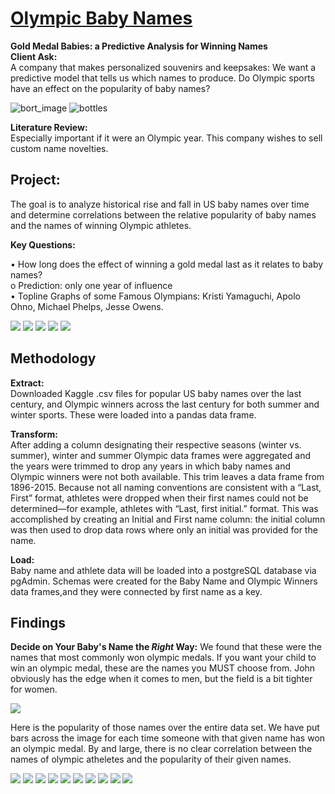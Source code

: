 # <ins> Olympic Baby Names</ins>
**Gold Medal Babies: a Predictive Analysis for Winning Names**  
**Client Ask:**  
A company that makes personalized souvenirs and keepsakes:
We want a predictive model that tells us which names to produce.  Do Olympic sports have an effect on the popularity of baby names?

![bort_image](Images/Bort.jpg) ![bottles](Images/personalized_gifts.jpg)


**Literature Review:**    
Especially important if it were an Olympic year.  This company wishes to sell custom name novelties.  
## Project:  
The goal is to analyze historical rise and fall in US baby names over time and determine correlations between the relative popularity of baby names and the names of winning Olympic athletes. 

**Key Questions:**  

•	How long does the effect of winning a gold medal last as it relates to baby names?  
o	Prediction: only one year of influence  
•	Topline Graphs of some Famous Olympians: Kristi Yamaguchi, Apolo Ohno, Michael Phelps, Jesse Owens. 

![](Images/KristiYamaguchi.png) ![](Images/ApoloOhno.png) ![](Images/ApolloOhno.png) ![](Images/MichaelPhelps.png) ![](Images/JesseeOwens.png)

## Methodology

**Extract:**  
Downloaded Kaggle .csv files for popular US baby names over the last century, and Olympic winners across the last century for both summer and winter sports.  These were loaded into a pandas data frame.

**Transform:**  
After adding a column designating their respective seasons (winter vs. summer), winter and summer Olympic data frames were aggregated and the years were trimmed to drop any years in which baby names and Olympic winners were not both available.  This trim leaves a data frame from 1896-2015.  Because not all naming conventions are consistent with a “Last, First” format, athletes were dropped when their first names could not be determined—for example, athletes with “Last, first initial.” format.  This was accomplished by creating an Initial and First name column: the initial column was then used to drop data rows where only an initial was provided for the name.

**Load:**  
Baby name and athlete data will be loaded into a postgreSQL database via pgAdmin.  Schemas were created for the Baby Name and Olympic Winners data frames,and they were connected by first name as a key.

## Findings

**Decide on Your Baby's Name the _Right_ Way:**
We found that these were the names that most commonly won olympic medals. If you want your child to win an olympic medal, these are the names you MUST choose from. John obviously has the edge when it comes to men, but the field is a bit tighter for women. 

![](Images/most_frequent_olympic_names.png)

Here is the popularity of those names over the entire data set. We have put bars across the image for each time someone with that given name has won an olympic medal. By and large, there is no clear correlation between the names of olympic atheletes and the popularity of their given names. 

![](Images/John.png) ![](Images/Robert.png) ![](Images/Vladimir.png) ![](Images/William.png) ![](Images/Charles.png) ![](Images/Elena.png) ![](Images/Maria.png) ![](Images/Olga.png) ![](Images/Anna.png) ![](Images/Svetlana.png)



